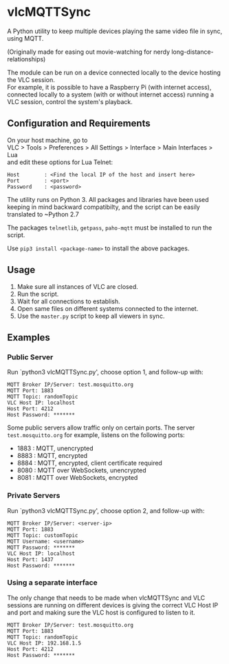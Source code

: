 # vlcMQTTSync

A Python utility to keep multiple devices playing the same video file in sync, using MQTT.

(Originally made for easing out movie-watching for nerdy long-distance-relationships)

The module can be run on a device connected locally to the device hosting the VLC session.  
For example, it is possible to have a Raspberry Pi (with internet access), connected locally to a system (with or without internet access) running a VLC session, control the system's playback.


## Configuration and Requirements

On your host machine, go to  
VLC > Tools > Preferences > All Settings > Interface > Main Interfaces > Lua  
and edit these options for Lua Telnet:

```
Host 		: <Find the local IP of the host and insert here>
Port 		: <port>
Password 	: <password>
```

The utility runs on Python 3. All packages and libraries have been used keeping in mind backward compatibilty, and the script can be easily translated to ~Python 2.7

The packages `telnetlib`, `getpass`, `paho-mqtt` must be installed to run the script.

Use `pip3 install <package-name>` to install the above packages.  


## Usage

1. Make sure all instances of VLC are closed.
2. Run the script.
3. Wait for all connections to establish.
4. Open same files on different systems connected to the internet.
5. Use the `master.py` script to keep all viewers in sync.


## Examples

### Public Server

Run `python3 vlcMQTTSync.py', choose option 1, and follow-up with:

```
MQTT Broker IP/Server: test.mosquitto.org
MQTT Port: 1883
MQTT Topic: randomTopic
VLC Host IP: localhost
Host Port: 4212
Host Password: *******
```

Some public servers allow traffic only on certain ports. The server `test.mosquitto.org` for example, listens on the following ports:
* 1883 : MQTT, unencrypted
* 8883 : MQTT, encrypted
* 8884 : MQTT, encrypted, client certificate required
* 8080 : MQTT over WebSockets, unencrypted
* 8081 : MQTT over WebSockets, encrypted


### Private Servers

Run `python3 vlcMQTTSync.py', choose option 2, and follow-up with:

```
MQTT Broker IP/Server: <server-ip>
MQTT Port: 1883
MQTT Topic: customTopic
MQTT Username: <username>
MQTT Password: *******
VLC Host IP: localhost
Host Port: 1437
Host Password: *******
```

### Using a separate interface

The only change that needs to be made when vlcMQTTSync and VLC sessions are running on different devices is giving the correct VLC Host IP and port and making sure the VLC host is configured to listen to it.

```
MQTT Broker IP/Server: test.mosquitto.org
MQTT Port: 1883
MQTT Topic: randomTopic
VLC Host IP: 192.168.1.5
Host Port: 4212
Host Password: *******
```